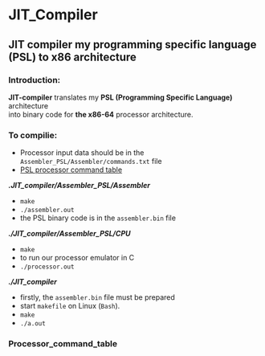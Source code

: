 # JIT_Compiler
## JIT compiler my programming specific language (PSL) to x86 architecture

### Introduction:

**JIT-compiler** translates my **PSL (Programming Specific Language)** architecture<br/>
into binary code for **the x86-64** processor architecture.<br/>


### To compilie:

- Processor input data should be in the ```Assembler_PSL/Assembler/commands.txt``` file
- [PSL processor command table](#Processor_command_table)


___.JIT_compiler/Assembler_PSL/Assembler___
- ```make```
- ```./assembler.out```
- the PSL binary code is in the ```assembler.bin``` file


___./JIT_compiler/Assembler_PSL/CPU___
- ```make```
- to run our processor emulator in C
- ```./processor.out```


___./JIT_compiler___
- firstly, the ```assembler.bin``` file must be prepared 
- start ```makefile``` on Linux (```Bash```).
- ```make```
- ```./a.out```




### Processor_command_table
